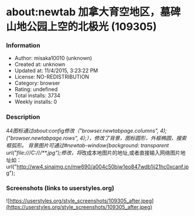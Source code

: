# about:newtab 加拿大育空地区，墓碑山地公园上空的北极光 (109305)

### Information
- Author: misaka10010 (unknown)
- Created at: unknown
- Updated at: 11/4/2015, 3:23:22 PM
- License: NO-REDISTRIBUTION
- Category: browser
- Rating: undefined
- Total installs: 3734
- Weekly installs: 0


### Description
4*4图标通过about:config修改（"browser.newtabpage.columns", 4); ("browser.newtabpage.rows", 4);），修改了背景，图标圆形，外框椭圆，搜索框弧形。
背景图片可通过#newtab-window{background: transparent url("file:///C:/*/*/**.jpg");修改，将*改成本地图片的地址,或者直接输入网络图片地址如：url("http://ww4.sinaimg.cn/mw690/a004c50bjw1eo847wdb1ij21hc0xcanf.jpg");


### Screenshots (links to userstyles.org)
![https://userstyles.org/style_screenshots/109305_after.jpeg](https://userstyles.org/style_screenshots/109305_after.jpeg)



